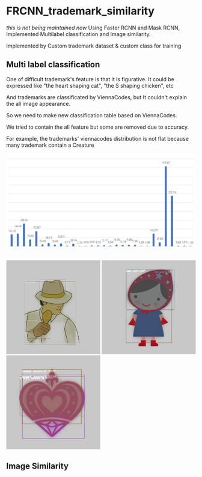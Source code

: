 # FRCNN_trademark_similarity
*this is not being maintained now*
Using Faster RCNN and Mask RCNN, Implemented Multilabel classification and Image similarity.

Implemented by Custom trademark dataset & custom class for training

## Multi label classification
One of difficult trademark's feature is that it is figurative. It could be expressed like "the heart shaping cat", "the S shaping chicken", etc

And trademarks are classificated by ViennaCodes, but It couldn't explain the all image appearance.

So we need to make new classification table based on ViennaCodes.

We tried to contain the all feature but some are removed due to accuracy.

For example, the trademarks' viennacodes distribution is not flat because many trademark contain a Creature

<img src="./images/dist.PNG" width="750px" height="250px" title="dist" alt="dist"></img>

<br><img src="./images/det1.jpg" width="250px" height="250px" title="det1" alt="det1"></img>
<img src="./images/det2.jpg" width="250px" height="250px" title="det2" alt="det2"></img>
<img src="./images/det3.jpg" width="250px" height="250px" title="det3" alt="det3"></img><br/>

## Image Similarity
